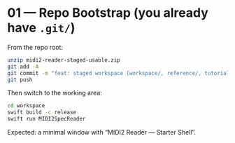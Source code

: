 # 01 — Repo Bootstrap (you already have `.git/`)

From the repo root:
```bash
unzip midi2-reader-staged-usable.zip
git add -A
git commit -m "feat: staged workspace (workspace/, reference/, tutorials/, scripts/)"
git push
```

Then switch to the working area:
```bash
cd workspace
swift build -c release
swift run MIDI2SpecReader
```
Expected: a minimal window with “MIDI2 Reader — Starter Shell”.
